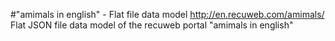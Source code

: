 #"amimals in english" - Flat file data model
http://en.recuweb.com/amimals/
Flat JSON file data model of the recuweb portal "amimals in english"

